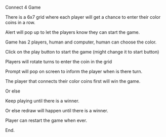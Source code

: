 Connect 4 Game

There is a 6x7 grid where each player will get a chance to enter their color coins in a row.

Alert will pop up to let the players know they can start the game.

Game has 2 players, human and computer, human can choose the color.

Click on the play button to start the game (might change it to start button)

Players will rotate turns to enter the coin in the grid

Prompt will pop on screen to inform the player when is there turn.

The player that connects their color coins first will win the game.

Or else

Keep playing until there is a winner.

Or else redraw will happen until there is a winner.

Player can restart the game when ever.

End.
